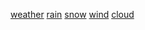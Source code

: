 [weather](http://dict.youdao.com/w/eng/weather/#keyfrom=dict2.index) [rain](http://dict.youdao.com/w/eng/rain/#keyfrom=dict2.index) [snow](http://dict.youdao.com/w/eng/snow/#keyfrom=dict2.index) [wind](http://dict.youdao.com/w/eng/wind/#keyfrom=dict2.index) [cloud](http://dict.youdao.com/w/eng/cloud/#keyfrom=dict2.index)